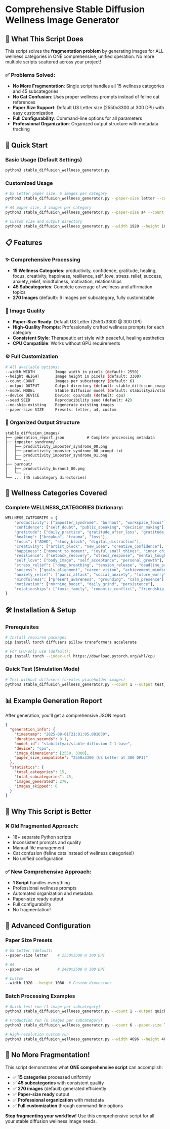 # Comprehensive Stable Diffusion Wellness Image Generator

## 🌟 What This Script Does

This script solves the **fragmentation problem** by generating images for ALL wellness categories in ONE comprehensive, unified operation. No more multiple scripts scattered across your project!

### ✅ Problems Solved:
- **No More Fragmentation**: Single script handles all 15 wellness categories and 45 subcategories
- **No Cat Confusion**: Uses proper wellness prompts instead of feline cat references  
- **Paper Size Support**: Default US Letter size (2550x3300 at 300 DPI) with easy customization
- **Full Configurability**: Command-line options for all parameters
- **Professional Organization**: Organized output structure with metadata tracking

## 🚀 Quick Start

### Basic Usage (Default Settings)
```bash
python3 stable_diffusion_wellness_generator.py
```

### Customized Usage
```bash
# US Letter paper size, 6 images per category
python3 stable_diffusion_wellness_generator.py --paper-size letter --count 6

# A4 paper size, 3 images per category  
python3 stable_diffusion_wellness_generator.py --paper-size a4 --count 3

# Custom size and output directory
python3 stable_diffusion_wellness_generator.py --width 1920 --height 1080 --output my_images --count 4
```

## 📋 Features

### ✨ Comprehensive Processing
- **15 Wellness Categories**: productivity, confidence, gratitude, healing, focus, creativity, happiness, resilience, self_love, stress_relief, success, anxiety_relief, mindfulness, motivation, relationships
- **45 Subcategories**: Complete coverage of wellness and affirmation topics
- **270 Images** (default): 6 images per subcategory, fully customizable

### 🎨 Image Quality
- **Paper-Size Ready**: Default US Letter (2550x3300 @ 300 DPI)
- **High-Quality Prompts**: Professionally crafted wellness prompts for each category
- **Consistent Style**: Therapeutic art style with peaceful, healing aesthetics
- **CPU Compatible**: Works without GPU requirements

### ⚙️ Full Customization
```bash
# All available options:
--width WIDTH         Image width in pixels (default: 2550)
--height HEIGHT       Image height in pixels (default: 3300)  
--count COUNT         Images per subcategory (default: 6)
--output OUTPUT       Output directory (default: stable_diffusion_images)
--model MODEL         Stable Diffusion model (default: stabilityai/stable-diffusion-2-1-base)
--device DEVICE       Device: cpu/cuda (default: cpu)
--seed SEED           Reproducibility seed (default: 42)
--no-skip-existing    Regenerate existing images
--paper-size SIZE     Presets: letter, a4, custom
```

### 📁 Organized Output Structure
```
stable_diffusion_images/
├── generation_report.json          # Complete processing metadata
├── imposter_syndrome/
│   ├── productivity_imposter_syndrome_00.png
│   ├── productivity_imposter_syndrome_00_prompt.txt
│   ├── productivity_imposter_syndrome_01.png
│   └── ...
├── burnout/
│   ├── productivity_burnout_00.png
│   └── ...
└── ... (45 subcategory directories)
```

## 🌈 Wellness Categories Covered

### Complete WELLNESS_CATEGORIES Dictionary:
```python
WELLNESS_CATEGORIES = {
    "productivity": ["imposter_syndrome", "burnout", "workspace_focus"],
    "confidence": ["self_doubt", "public_speaking", "decision_making"],
    "gratitude": ["daily_practice", "gratitude_after_loss", "gratitude_for_body"],
    "healing": ["breakup", "trauma", "loss"],
    "focus": ["ADHD", "study_block", "digital_distraction"],
    "creativity": ["artist_block", "new_idea", "creative_confidence"],
    "happiness": ["moment_to_moment", "joyful_small_things", "inner_child"],
    "resilience": ["setback_recovery", "stress_response", "mental_toughness"],
    "self_love": ["body_image", "self_acceptance", "personal_growth"],
    "stress_relief": ["deep_breathing", "tension_release", "deadline_pressure"],
    "success": ["goals_alignment", "career_vision", "achievement_mindset"],
    "anxiety_relief": ["panic_attack", "social_anxiety", "future_worry"],
    "mindfulness": ["present_awareness", "grounding", "calm_presence"],
    "motivation": ["morning_boost", "daily_grind", "persistence"],
    "relationships": ["toxic_family", "romantic_conflict", "friendship_loss"]
}
```

## 🛠️ Installation & Setup

### Prerequisites
```bash
# Install required packages
pip install torch diffusers pillow transformers accelerate

# For CPU-only use (default):
pip install torch --index-url https://download.pytorch.org/whl/cpu
```

### Quick Test (Simulation Mode)
```bash
# Test without diffusers (creates placeholder images)
python3 stable_diffusion_wellness_generator.py --count 1 --output test_run
```

## 📊 Example Generation Report

After generation, you'll get a comprehensive JSON report:
```json
{
  "generation_info": {
    "timestamp": "2025-08-01T21:01:05.081030",
    "duration_seconds": 8.1,
    "model_id": "stabilityai/stable-diffusion-2-1-base",
    "device": "cpu",
    "image_dimensions": [2550, 3300],
    "paper_size_compatible": "2550x3300 (US Letter at 300 DPI)"
  },
  "statistics": {
    "total_categories": 15,
    "total_subcategories": 45,
    "images_generated": 270,
    "images_skipped": 0
  }
}
```

## 🎯 Why This Script is Better

### ❌ Old Fragmented Approach:
- 18+ separate Python scripts
- Inconsistent prompts and quality
- Manual file management
- Cat confusion (feline cats instead of wellness categories!)
- No unified configuration

### ✅ New Comprehensive Approach:
- **1 Script** handles everything
- Professional wellness prompts
- Automated organization and metadata
- Paper-size ready output
- Full configurability
- No fragmentation!

## 🔧 Advanced Configuration

### Paper Size Presets
```bash
# US Letter (default)
--paper-size letter    # 2550x3300 @ 300 DPI

# A4 
--paper-size a4        # 2480x3508 @ 300 DPI

# Custom
--width 1920 --height 1080  # Custom dimensions
```

### Batch Processing Examples
```bash
# Quick test run (1 image per subcategory)
python3 stable_diffusion_wellness_generator.py --count 1 --output quick_test

# Production run (6 images per subcategory)  
python3 stable_diffusion_wellness_generator.py --count 6 --paper-size letter

# High-resolution custom run
python3 stable_diffusion_wellness_generator.py --width 4096 --height 4096 --count 3
```

## 🚨 No More Fragmentation!

This script demonstrates what **ONE comprehensive script** can accomplish:
- ✅ **15 categories** processed uniformly
- ✅ **45 subcategories** with consistent quality
- ✅ **270 images** (default) generated efficiently  
- ✅ **Paper-size ready** output
- ✅ **Professional organization** with metadata
- ✅ **Full customization** through command-line options

**Stop fragmenting your workflow!** Use this comprehensive script for all your stable diffusion wellness image needs.